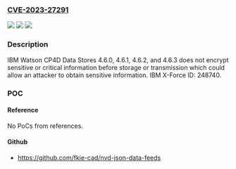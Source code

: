 ### [CVE-2023-27291](https://cve.mitre.org/cgi-bin/cvename.cgi?name=CVE-2023-27291)
![](https://img.shields.io/static/v1?label=Product&message=Watson%20CP4D%20Data%20Stores&color=blue)
![](https://img.shields.io/static/v1?label=Version&message=4.6.0%2C%204.6.1%2C%204.6.2%2C%204.6.3%20&color=brightgreen)
![](https://img.shields.io/static/v1?label=Vulnerability&message=CWE-319%20Cleartext%20Transmission%20of%20Sensitive%20Information&color=brightgreen)

### Description

IBM Watson CP4D Data Stores 4.6.0, 4.6.1, 4.6.2, and 4.6.3 does not encrypt sensitive or critical information before storage or transmission which could allow an attacker to obtain sensitive information.  IBM X-Force ID:  248740.

### POC

#### Reference
No PoCs from references.

#### Github
- https://github.com/fkie-cad/nvd-json-data-feeds

